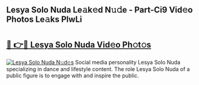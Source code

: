 ## Lesya Solo Nuda Le𝚊k𝚎d N𝚞𝚍e - Part-Ci9 Vid𝚎o Photos Le𝚊ks PlwLi

# <h2><a href="http://fbdv533.evod.top/?m=Lesya+Solo+Nuda">🔗 👉🔴 Lesya Solo Nuda Vid𝚎o Ph𝚘t𝚘s</a></h2>

[![Lesya Solo Nuda N𝚞d𝚎s](https://i.imgur.com/8V9OHl7.gif)](http://fbdv533.evod.top/?m=Lesya+Solo+Nuda)
Social media personality Lesya Solo Nuda specializing in dance and lifestyle content. The role Lesya Solo Nuda of a public figure is to engage with and inspire the public. 
